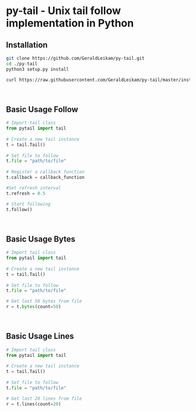 # py-tail - Unix tail follow implementation in Python #

## Installation ##

```bash
git clone https://github.com/GeraldLeikam/py-tail.git
cd ./py-tail
python3 setup.py install
```
```bash
curl https://raw.githubusercontent.com/GeraldLeikam/py-tail/master/install.sh | sudo bash
```
<br>

## Basic Usage Follow ##
```python
# Import tail class
from pytail import tail
    
# Create a new tail instance 
t = tail.Tail()
    
# Set file to follow 
t.file = "path/to/file"
    
# Register a callback function 
t.callback = callback_function

#Set refresh interval
t.refresh = 0.5

# Start following
t.follow()
```
<br>

## Basic Usage Bytes ##
```python
# Import tail class
from pytail import tail
    
# Create a new tail instance 
t = tail.Tail()
    
# Set file to follow 
t.file = "path/to/file"

# Get last 50 bytes from file
r = t.bytes(count=50)
```
<br>

## Basic Usage Lines ##
```python
# Import tail class
from pytail import tail
    
# Create a new tail instance 
t = tail.Tail()
    
# Set file to follow 
t.file = "path/to/file"

# Get last 20 lines from file
r = t.lines(count=20)
```
